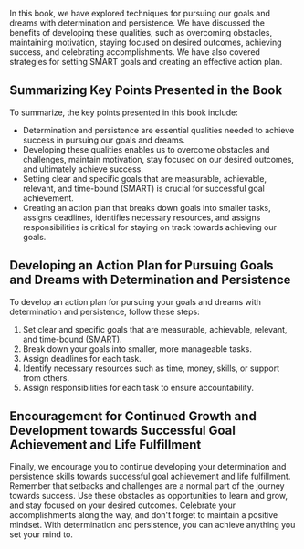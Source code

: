 
In this book, we have explored techniques for pursuing our goals and dreams with determination and persistence. We have discussed the benefits of developing these qualities, such as overcoming obstacles, maintaining motivation, staying focused on desired outcomes, achieving success, and celebrating accomplishments. We have also covered strategies for setting SMART goals and creating an effective action plan.

Summarizing Key Points Presented in the Book
--------------------------------------------

To summarize, the key points presented in this book include:

* Determination and persistence are essential qualities needed to achieve success in pursuing our goals and dreams.
* Developing these qualities enables us to overcome obstacles and challenges, maintain motivation, stay focused on our desired outcomes, and ultimately achieve success.
* Setting clear and specific goals that are measurable, achievable, relevant, and time-bound (SMART) is crucial for successful goal achievement.
* Creating an action plan that breaks down goals into smaller tasks, assigns deadlines, identifies necessary resources, and assigns responsibilities is critical for staying on track towards achieving our goals.

Developing an Action Plan for Pursuing Goals and Dreams with Determination and Persistence
------------------------------------------------------------------------------------------

To develop an action plan for pursuing your goals and dreams with determination and persistence, follow these steps:

1. Set clear and specific goals that are measurable, achievable, relevant, and time-bound (SMART).
2. Break down your goals into smaller, more manageable tasks.
3. Assign deadlines for each task.
4. Identify necessary resources such as time, money, skills, or support from others.
5. Assign responsibilities for each task to ensure accountability.

Encouragement for Continued Growth and Development towards Successful Goal Achievement and Life Fulfillment
-----------------------------------------------------------------------------------------------------------

Finally, we encourage you to continue developing your determination and persistence skills towards successful goal achievement and life fulfillment. Remember that setbacks and challenges are a normal part of the journey towards success. Use these obstacles as opportunities to learn and grow, and stay focused on your desired outcomes. Celebrate your accomplishments along the way, and don't forget to maintain a positive mindset. With determination and persistence, you can achieve anything you set your mind to.
